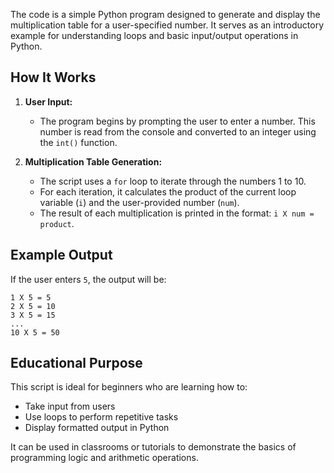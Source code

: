 

The code is a simple Python program designed to generate and display the multiplication table for a user-specified number. It serves as an introductory example for understanding loops and basic input/output operations in Python.

## How It Works

1. **User Input:**
   - The program begins by prompting the user to enter a number. This number is read from the console and converted to an integer using the `int()` function.

2. **Multiplication Table Generation:**
   - The script uses a `for` loop to iterate through the numbers 1 to 10.
   - For each iteration, it calculates the product of the current loop variable (`i`) and the user-provided number (`num`).
   - The result of each multiplication is printed in the format: `i X num = product`.

## Example Output

If the user enters `5`, the output will be:
```
1 X 5 = 5
2 X 5 = 10
3 X 5 = 15
...
10 X 5 = 50
```

## Educational Purpose

This script is ideal for beginners who are learning how to:
- Take input from users
- Use loops to perform repetitive tasks
- Display formatted output in Python

It can be used in classrooms or tutorials to demonstrate the basics of programming logic and arithmetic operations.

